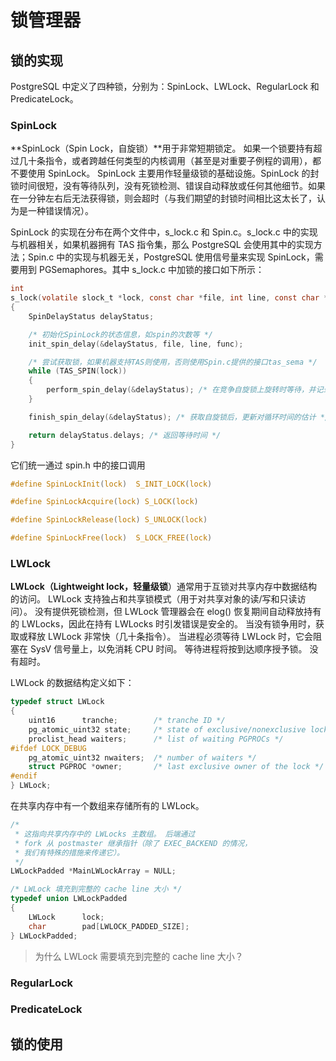 # 锁管理器

## 锁的实现

PostgreSQL 中定义了四种锁，分别为：SpinLock、LWLock、RegularLock 和 PredicateLock。

### SpinLock

**SpinLock（Spin Lock，自旋锁）**用于非常短期锁定。 如果一个锁要持有超过几十条指令，或者跨越任何类型的内核调用（甚至是对重要子例程的调用），都不要使用 SpinLock。 SpinLock 主要用作轻量级锁的基础设施。SpinLock 的封锁时间很短，没有等待队列，没有死锁检测、错误自动释放或任何其他细节。如果在一分钟左右后无法获得锁，则会超时（与我们期望的封锁时间相比这太长了，认为是一种错误情况）。

SpinLock 的实现在分布在两个文件中，s_lock.c 和 Spin.c。s_lock.c 中的实现与机器相关，如果机器拥有 TAS 指令集，那么 PostgreSQL 会使用其中的实现方法；Spin.c 中的实现与机器无关，PostgreSQL 使用信号量来实现 SpinLock，需要用到 PGSemaphores。其中 s_lock.c 中加锁的接口如下所示：

```c
int
s_lock(volatile slock_t *lock, const char *file, int line, const char *func)
{
	SpinDelayStatus delayStatus;

	/* 初始化SpinLock的状态信息，如spin的次数等 */
	init_spin_delay(&delayStatus, file, line, func);

	/* 尝试获取锁，如果机器支持TAS则使用，否则使用Spin.c提供的接口tas_sema */
	while (TAS_SPIN(lock))
	{
		perform_spin_delay(&delayStatus); /* 在竞争自旋锁上旋转时等待，并记录延期状态 */
	}

	finish_spin_delay(&delayStatus); /* 获取自旋锁后，更新对循环时间的估计 */

	return delayStatus.delays; /* 返回等待时间 */
}
```

它们统一通过 spin.h 中的接口调用

```c
#define SpinLockInit(lock)	S_INIT_LOCK(lock)

#define SpinLockAcquire(lock) S_LOCK(lock)

#define SpinLockRelease(lock) S_UNLOCK(lock)

#define SpinLockFree(lock)	S_LOCK_FREE(lock)
```

### LWLock

**LWLock（Lightweight lock，轻量级锁**）通常用于互锁对共享内存中数据结构的访问。 LWLock 支持独占和共享锁模式（用于对共享对象的读/写和只读访问）。 没有提供死锁检测，但 LWLock 管理器会在 elog() 恢复期间自动释放持有的 LWLocks，因此在持有 LWLocks 时引发错误是安全的。 当没有锁争用时，获取或释放 LWLock 非常快（几十条指令）。 当进程必须等待 LWLock 时，它会阻塞在 SysV 信号量上，以免消耗 CPU 时间。 等待进程将按到达顺序授予锁。 没有超时。

LWLock 的数据结构定义如下：

```c
typedef struct LWLock
{
	uint16		tranche;		/* tranche ID */
	pg_atomic_uint32 state;		/* state of exclusive/nonexclusive lockers */
	proclist_head waiters;		/* list of waiting PGPROCs */
#ifdef LOCK_DEBUG
	pg_atomic_uint32 nwaiters;	/* number of waiters */
	struct PGPROC *owner;		/* last exclusive owner of the lock */
#endif
} LWLock;
```

在共享内存中有一个数组来存储所有的 LWLock。

```c
/*
 * 这指向共享内存中的 LWLocks 主数组。 后端通过
 * fork 从 postmaster 继承指针（除了 EXEC_BACKEND 的情况，
 * 我们有特殊的措施来传递它）。
 */
LWLockPadded *MainLWLockArray = NULL;

/* LWLock 填充到完整的 cache line 大小 */
typedef union LWLockPadded
{
	LWLock		lock;
	char		pad[LWLOCK_PADDED_SIZE];
} LWLockPadded;
```

> 为什么 LWLock 需要填充到完整的 cache line 大小？

### RegularLock

### PredicateLock

## 锁的使用

